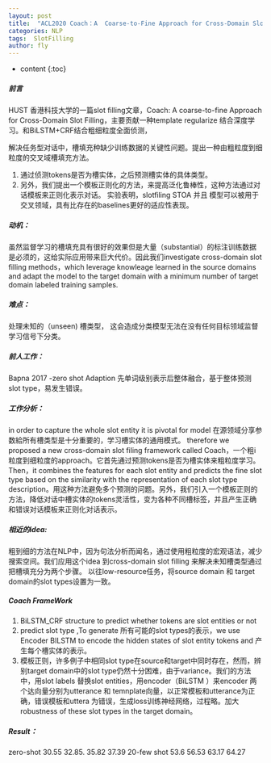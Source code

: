 ```yaml
---
layout: post
title:  "ACL2020 Coach：A  Coarse-to-Fine Approach for Cross-Domain Slot Filling "
categories: NLP
tags:  SlotFilling
author: fly
---
```


* content
{:toc}




##### 前言
HUST 香港科技大学的一篇slot filling文章，Coach: A coarse-to-fine Approach for Cross-Domain Slot Filling，主要贡献一种template regularize 结合深度学习。和BiLSTM+CRF结合粗细粒度全面侦测，

 解决任务型对话中，槽填充种缺少训练数据的关键性问题。提出一种由粗粒度到细粒度的交叉域槽填充方法。
<ol>
<li> 通过侦测tokens是否为槽实体，之后预测槽实体的具体类型。</li>
<li> 另外，我们提出一个模板正则化的方法，来提高泛化鲁棒性，这种方法通过对话模板来正则化表示对话。
  实验表明，slotfiling STOA  并且 模型可以被用于交叉领域，具有比存在的baselines更好的适应性表现。
</li>
</ol>

##### 动机：
虽然监督学习的槽填充具有很好的效果但是大量（substantial）的标注训练数据是必须的，这给实际应用带来巨大代价。因此我们investigate cross-domain slot filling methods，which leverage knowleage learned in the source domains and adapt the model to the target domain with a minimum number of  target domain labeled training  samples.

##### 难点： 
处理未知的（unseen) 槽类型， 这会造成分类模型无法在没有任何目标领域监督学习信号下分类。

##### 前人工作：
Bapna 2017 -zero shot Adaption 先单词级别表示后整体融合，基于整体预测slot type，易发生错误。

##### 工作分析：
in order to capture the whole slot  entity  it is pivotal for model 在源领域分享参数給所有槽类型是十分重要的，学习槽实体的通用模式。
therefore  we proposed a new cross-domain slot filing framework  called Coach，一个粗i粒度到细粒度的approach。它首先通过预测tokens是否为槽实体来粗粒度学习。
Then，it combines the features  for  each slot  entity  and  predicts the fine slot type based on the similarity with the representation of each slot type description。用这种方法避免多个预测的问题。另外，我们引入一个模板正则的方法，降低对话中槽实体的tokens灵活性，变为各种不同槽标签，并且产生正确和错误对话模板来正则化对话表示。

##### 相近的idea:
 粗到细的方法在NLP中，因为句法分析而闻名，通过使用粗粒度的宏观语法，减少搜索空间。我们应用这个idea 到cross-domain slot filling 来解决未知槽类型通过把槽填充分为两个步骤。
以往low-resource任务，将source domain 和 target domain的slot types设置为一致。

##### Coach FrameWork
<ol>
<li> BiLSTM_CRF structure  to  predict whether tokens  are slot  entities or not</li>
<li> predict slot type ,To  generate 所有可能的slot types的表示，we use Encoder BILSTM to encode the hidden states of slot entity tokens and 产生每个槽实体的表示。</li>
<li> 模板正则，许多例子中相同slot type在source和target中同时存在，然而，辨别target domain中的slot type仍然十分困难，由于variance。我们的方法中，用slot labels 替换slot entities，用encoder（BiLSTM ）来encoder 两个达向量分别为utterance 和 temnplate向量，以正常模板和utterance为正确，错误模板和uttera 为错误，生成loss训练神经网络，过程略。加大robustness of these slot types in the  target domain。</li>
</ol>

##### Result： 
zero-shot 30.55  32.85.  35.82  37.39   20-few shot 53.6  56.53   63.17  64.27  
